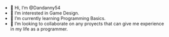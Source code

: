 - 👋 Hi, I’m @Dandanny54
- 👀 I’m interested in Game Design.
- 🌱 I’m currently learning Programming Basics.
- 💞️ I’m looking to collaborate on any proyects that can give me experience in my life as a programmer.

<!---
Dandanny54/Dandanny54 is a ✨ special ✨ repository because its `README.md` (this file) appears on your GitHub profile.
You can click the Preview link to take a look at your changes.
--->
